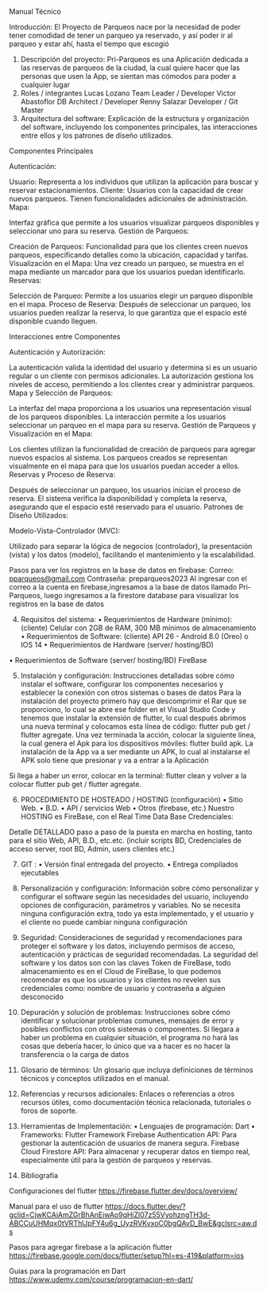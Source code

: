 Manual Técnico

Introducción:
El Proyecto de Parqueos nace por la necesidad de poder tener comodidad de tener un parqueo ya reservado, y así poder ir al parqueo y estar ahí, hasta el tiempo que escogió 
1.	Descripción del proyecto:
Pri-Parqueos es una Aplicación dedicada a las reservas de parqueos de la ciudad, la cual quiere hacer que las personas que usen la App, se sientan mas cómodos para poder a cualquier lugar 
2.	Roles / integrantes
Lucas Lozano Team Leader / Developer
Victor Abastoflor DB Architect / Developer
Renny Salazar Developer / Git Master
3.	Arquitectura del software: Explicación de la estructura y organización del software, incluyendo los componentes principales, las interacciones entre ellos y los patrones de diseño utilizados.

Componentes Principales

Autenticación:

Usuario: Representa a los individuos que utilizan la aplicación para buscar y reservar estacionamientos.
Cliente: Usuarios con la capacidad de crear nuevos parqueos. Tienen funcionalidades adicionales de administración.
Mapa:

Interfaz gráfica que permite a los usuarios visualizar parqueos disponibles y seleccionar uno para su reserva.
Gestión de Parqueos:

Creación de Parqueos: Funcionalidad para que los clientes creen nuevos parqueos, especificando detalles como la ubicación, capacidad y tarifas.
Visualización en el Mapa: Una vez creado un parqueo, se muestra en el mapa mediante un marcador para que los usuarios puedan identificarlo.
Reservas:

Selección de Parqueo: Permite a los usuarios elegir un parqueo disponible en el mapa.
Proceso de Reserva: Después de seleccionar un parqueo, los usuarios pueden realizar la reserva, lo que garantiza que el espacio esté disponible cuando lleguen.





Interacciones entre Componentes

Autenticación y Autorización:

La autenticación valida la identidad del usuario y determina si es un usuario regular o un cliente con permisos adicionales.
La autorización gestiona los niveles de acceso, permitiendo a los clientes crear y administrar parqueos.
Mapa y Selección de Parqueos:

La interfaz del mapa proporciona a los usuarios una representación visual de los parqueos disponibles.
La interacción permite a los usuarios seleccionar un parqueo en el mapa para su reserva.
Gestión de Parqueos y Visualización en el Mapa:

Los clientes utilizan la funcionalidad de creación de parqueos para agregar nuevos espacios al sistema.
Los parqueos creados se representan visualmente en el mapa para que los usuarios puedan acceder a ellos.
Reservas y Proceso de Reserva:

Después de seleccionar un parqueo, los usuarios inician el proceso de reserva.
El sistema verifica la disponibilidad y completa la reserva, asegurando que el espacio esté reservado para el usuario.
Patrones de Diseño Utilizados:

Modelo-Vista-Controlador (MVC):

Utilizado para separar la lógica de negocios (controlador), la presentación (vista) y los datos (modelo), facilitando el mantenimiento y la escalabilidad.

Pasos para ver los registros en la base de datos en firebase:
Correo: pparqueos@gmail.com
Contraseña: preparqueos2023
Al ingresar con el correo a la cuenta en firebase,ingresamos a la base de datos llamado Pri-Parqueos, luego ingresamos a la firestore database para visualizar los registros en la base de datos

4.	Requisitos del sistema:
•	Requerimientos de Hardware (mínimo): (cliente)
Celular con 2GB de RAM, 300 MB mínimos de almacenamiento
•	Requerimientos de Software: (cliente)
API 26 - Android 8.0 (Oreo) o IOS 14
•	Requerimientos de Hardware (server/ hosting/BD)

•	Requerimientos de Software (server/ hosting/BD)
FireBase





5.	Instalación y configuración: Instrucciones detalladas sobre cómo instalar el software, configurar los componentes necesarios y establecer la conexión con otros sistemas o bases de datos
Para la instalación del proyecto primero hay que descomprimir el Rar que se proporciono, lo cual se abre ese folder en el Visual Studio Code y tenemos que instalar la extensión de flutter, lo cual después abrimos una nueva terminal y colocamos esta línea de código: flutter pub get / flutter agregate.
Una vez terminada la acción, colocar la siguiente línea, la cual genera el Apk para los dispositivos móviles: flutter build apk.
La instalación de la App va a ser mediante un APK, lo cual al instalarse el APK solo tiene que presionar y va a entrar a la Aplicación

Si llega a haber un error, colocar en la terminal: flutter clean y volver a la colocar flutter pub get  / flutter agregate.


6.	PROCEDIMIENTO DE HOSTEADO / HOSTING (configuración)
•	Sitio Web.
•	B.D.
•	API / servicios Web
•	Otros (firebase, etc.)
Nuestro HOSTING es FireBase, con el Real Time Data Base
Credenciales:

Detalle DETALLADO paso a paso de la puesta en marcha en hosting, tanto para el sitio Web, API, B.D., etc.etc. (incluir scripts BD, Credenciales de acceso server, root BD, Admin, users clientes etc.)

7.	GIT : 
•	Versión final entregada del proyecto.
•	Entrega compilados ejecutables

8.	Personalización y configuración: Información sobre cómo personalizar y configurar el software según las necesidades del usuario, incluyendo opciones de configuración, parámetros y variables.
No se necesita ninguna configuración extra, todo ya esta implementado, y el usuario y el cliente no puede cambiar ninguna configuración

9.	Seguridad: Consideraciones de seguridad y recomendaciones para proteger el software y los datos, incluyendo permisos de acceso, autenticación y prácticas de seguridad recomendadas.
La seguridad del software y los datos son con las claves Token de FireBase, todo almacenamiento es en el Cloud de FireBase, lo que podemos recomendar es que los usuarios y los clientes no revelen sus credenciales como: nombre de usuario y contraseña a alguien desconocido 

10.	Depuración y solución de problemas: Instrucciones sobre cómo identificar y solucionar problemas comunes, mensajes de error y posibles conflictos con otros sistemas o componentes.
Si llegara a haber un problema en cualquier situación, el programa no hará las cosas que debería hacer, lo único que va a hacer es no hacer la transferencia o la carga de datos


11.	Glosario de términos: Un glosario que incluya definiciones de términos técnicos y conceptos utilizados en el manual.

12.	Referencias y recursos adicionales: Enlaces o referencias a otros recursos útiles, como documentación técnica relacionada, tutoriales o foros de soporte.

13.	Herramientas de Implementación:
•	Lenguajes de programación: Dart
•	Frameworks: Flutter Framework
Firebase Authentication API: Para gestionar la autenticación de usuarios de manera segura.
Firebase Cloud Firestore API: Para almacenar y recuperar datos en tiempo real, especialmente útil para la gestión de parqueos y reservas.

14.	Bibliografía

Configuraciones del flutter
https://firebase.flutter.dev/docs/overview/

Manual para el uso de flutter
https://docs.flutter.dev/?gclid=CjwKCAiAmZGrBhAnEiwAo9qHiZl07z55VyohzngTH3d-ABCCuUHMqx0tVRThlJpFY4u6g_UyzRVKvxoC0bgQAvD_BwE&gclsrc=aw.ds

Pasos para agregar firebase a la aplicación flutter
https://firebase.google.com/docs/flutter/setup?hl=es-419&platform=ios

Guias para la programación en Dart
https://www.udemy.com/course/programacion-en-dart/
